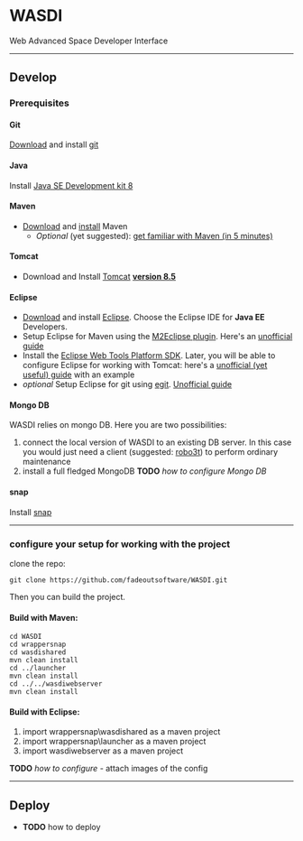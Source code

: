 # WASDI

Web Advanced Space Developer Interface

----

## Develop

### Prerequisites

#### Git

[Download](https://git-scm.com/downloads) and install [git](https://git-scm.com/)

#### Java

Install [Java SE Development kit 8](https://www.oracle.com/technetwork/java/javase/downloads/jdk8-downloads-2133151.html)

#### Maven

- [Download](https://maven.apache.org/download.html) and [install](http://maven.apache.org/install.html) Maven
  - *Optional* (yet suggested): [get familiar with Maven (in 5 minutes)](https://maven.apache.org/guides/getting-started/maven-in-five-minutes.html)

#### Tomcat

- Download and Install [Tomcat](http://tomcat.apache.org/) **[version 8.5](https://tomcat.apache.org/download-80.cgi)**

  
#### Eclipse

- [Download](https://www.eclipse.org/downloads/) and install [Eclipse](https://www.eclipse.org/). Choose the Eclipse IDE for **Java EE** Developers.
- Setup Eclipse for Maven using the [M2Eclipse plugin](http://www.eclipse.org/m2e/). Here's an [unofficial guide](http://www.vogella.com/tutorials/EclipseMaven/article.html)
- Install the [Eclipse Web Tools Platform SDK](https://www.eclipse.org/webtools/). Later, you will be able to configure Eclipse for working with Tomcat: here's a [unofficial (yet useful) guide](https://www.mulesoft.com/tcat/tomcat-eclipse) with an example
- *optional* Setup Eclipse for git using [egit](https://www.eclipse.org/egit/). [Unofficial guide](http://www.vogella.com/tutorials/EclipseGit/article.html)

#### Mongo DB

WASDI relies on mongo DB. Here you are two possibilities:

1. connect the local version of WASDI to an existing DB server. In this case you would just need a client (suggested: [robo3t](https://robomongo.org/download)) to perform ordinary maintenance
1. install a full fledged MongoDB **TODO** *how to configure Mongo DB*

#### snap

Install [snap](./snap.md)

----

### configure your setup for working with the project

clone the repo:

```
git clone https://github.com/fadeoutsoftware/WASDI.git
```

Then you can build the project.

#### Build with Maven:

```
cd WASDI
cd wrappersnap
cd wasdishared
mvn clean install
cd ../launcher
mvn clean install
cd ../../wasdiwebserver
mvn clean install
```

#### Build with Eclipse:

1. import wrappersnap\wasdishared as a maven project
1. import wrappersnap\launcher as a maven project
1. import wasdiwebserver as a maven project

**TODO** *how to configure* - attach images of the config


----

## Deploy

- **TODO** how to deploy